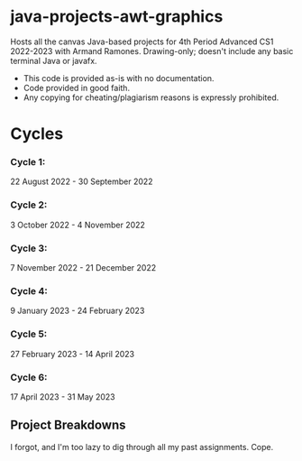 # java-projects-awt-graphics
Hosts all the canvas Java-based projects for 4th Period Advanced CS1 2022-2023 with Armand Ramones. Drawing-only; doesn't include any basic terminal Java or javafx.
* This code is provided as-is with no documentation. 
* Code provided in good faith. 
* Any copying for cheating/plagiarism reasons is expressly prohibited.

# Cycles
### Cycle 1: 
22 August 2022 - 30 September 2022<br>
### Cycle 2: 
3 October 2022 - 4 November 2022<br>
### Cycle 3: 
7 November 2022 - 21 December 2022<br>
### Cycle 4: 
9 January 2023 - 24 February 2023<br>
### Cycle 5: 
27 February 2023 - 14 April 2023<br>
### Cycle 6: 
17 April 2023 - 31 May 2023<br>

## Project Breakdowns
I forgot, and I'm too lazy to dig through all my past assignments. Cope.
